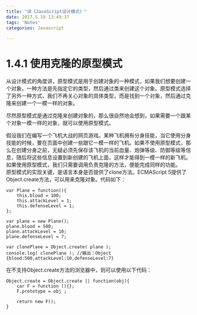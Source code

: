 ```yaml
---
title: "读《JavaScript设计模式》"
date: 2017.5.19 13:49:37 
tags: 'Notes'
categories: Javascript

---
```


# 1.4.1 使用克隆的原型模式

从设计模式的角度讲，原型模式是用于创建对象的一种模式，如果我们想要创建一个对象，一种方法是先指定它的类型，然后通过类来创建这个对象。原型模式选择了另外一种方式，我们不再关心对象的具体类型，而是找到一个对象，然后通过克隆来创建一个一模一样的对象。  

尽然原型模式是通过克隆来创建对象的，那么很自然地会想到，如果需要一个跟某个对象一模一样的对象，就可以使用原型模式。  

假设我们在编写一个飞机大战的网页游戏。某种飞机拥有分身技能，当它使用分身技能的时候，要在页面中创建一些跟它一模一样的飞机。如果不使用原型模式，那么在创建分身之前，无疑必须先保存该飞机的当前血量、炮弹等级、防御等级等信息，随后将这些信息设置到新创建的飞机上面，这样才能得到一模一样的新飞机。  
如果使用原型模式，我们只需要调用负责克隆的方法，便能完成同样的功能。  
原型模式的实现关键，是语言本身是否提供了clone方法。ECMAScript 5提供了Object.create方法，可以用来克隆对象。代码如下：  

	var Plane = function(){
	    this.blood = 100;
		this.attackLevel = 1;
		this.defenseLevel = 1;
	};
	
	var plane = new Plane();
	plane.blood = 500;
	plane.attackLevel = 10;
	plane.defenseLevel = 7;
	
	var clonePlane = Object.create( plane );
	console.log( clonePlane ); //输出：Object {blood:500,attackLevel:10,defenseLevel:7}  


在不支持Object.create方法的浏览器中，则可以使用以下代码：
    
    
    Object.create = Object.create || function(obj){
    	car F = function (){};
    	F.prototype = obj ;
    	
     	return new F();
    }
    


